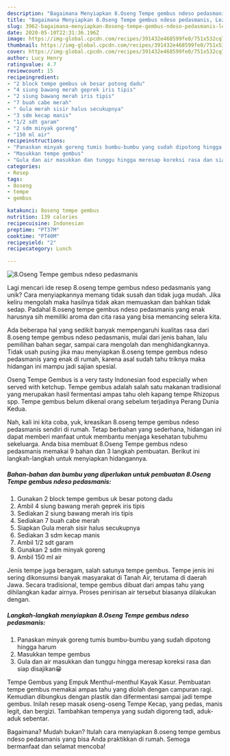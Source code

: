 ```yaml
---
description: "Bagaimana Menyiapkan 8.Oseng Tempe gembus ndeso pedasmanis, Lezat Sekali"
title: "Bagaimana Menyiapkan 8.Oseng Tempe gembus ndeso pedasmanis, Lezat Sekali"
slug: 3962-bagaimana-menyiapkan-8oseng-tempe-gembus-ndeso-pedasmanis-lezat-sekali
date: 2020-05-10T22:31:36.196Z
image: https://img-global.cpcdn.com/recipes/391432e468599fe0/751x532cq70/8oseng-tempe-gembus-ndeso-pedasmanis-foto-resep-utama.jpg
thumbnail: https://img-global.cpcdn.com/recipes/391432e468599fe0/751x532cq70/8oseng-tempe-gembus-ndeso-pedasmanis-foto-resep-utama.jpg
cover: https://img-global.cpcdn.com/recipes/391432e468599fe0/751x532cq70/8oseng-tempe-gembus-ndeso-pedasmanis-foto-resep-utama.jpg
author: Lucy Henry
ratingvalue: 4.7
reviewcount: 15
recipeingredient:
- "2 block tempe gembus uk besar potong dadu"
- "4 siung bawang merah geprek iris tipis"
- "2 siung bawang merah iris tipis"
- "7 buah cabe merah"
- " Gula merah sisir halus secukupnya"
- "3 sdm kecap manis"
- "1/2 sdt garam"
- "2 sdm minyak goreng"
- "150 ml air"
recipeinstructions:
- "Panaskan minyak goreng tumis bumbu-bumbu yang sudah dipotong hingga harum"
- "Masukkan tempe gembus"
- "Gula dan air masukkan dan tunggu hingga meresap koreksi rasa dan siap disajikan😀"
categories:
- Resep
tags:
- 8oseng
- tempe
- gembus

katakunci: 8oseng tempe gembus 
nutrition: 139 calories
recipecuisine: Indonesian
preptime: "PT37M"
cooktime: "PT40M"
recipeyield: "2"
recipecategory: Lunch

---
```



![8.Oseng Tempe gembus ndeso pedasmanis](https://img-global.cpcdn.com/recipes/391432e468599fe0/751x532cq70/8oseng-tempe-gembus-ndeso-pedasmanis-foto-resep-utama.jpg)

Lagi mencari ide resep 8.oseng tempe gembus ndeso pedasmanis yang unik? Cara menyiapkannya memang tidak susah dan tidak juga mudah. Jika keliru mengolah maka hasilnya tidak akan memuaskan dan bahkan tidak sedap. Padahal 8.oseng tempe gembus ndeso pedasmanis yang enak harusnya sih memiliki aroma dan cita rasa yang bisa memancing selera kita.

Ada beberapa hal yang sedikit banyak mempengaruhi kualitas rasa dari 8.oseng tempe gembus ndeso pedasmanis, mulai dari jenis bahan, lalu pemilihan bahan segar, sampai cara mengolah dan menghidangkannya. Tidak usah pusing jika mau menyiapkan 8.oseng tempe gembus ndeso pedasmanis yang enak di rumah, karena asal sudah tahu triknya maka hidangan ini mampu jadi sajian spesial.

Oseng Tempe Gembus is a very tasty Indonesian food especially when served with ketchup. Tempe gembus adalah salah satu makanan tradisional yang merupakan hasil fermentasi ampas tahu oleh kapang tempe Rhizopus spp. Tempe gembus belum dikenal orang sebelum terjadinya Perang Dunia Kedua.


Nah, kali ini kita coba, yuk, kreasikan 8.oseng tempe gembus ndeso pedasmanis sendiri di rumah. Tetap berbahan yang sederhana, hidangan ini dapat memberi manfaat untuk membantu menjaga kesehatan tubuhmu sekeluarga. Anda bisa membuat 8.Oseng Tempe gembus ndeso pedasmanis memakai 9 bahan dan 3 langkah pembuatan. Berikut ini langkah-langkah untuk menyiapkan hidangannya.

<!--inarticleads1-->

##### Bahan-bahan dan bumbu yang diperlukan untuk pembuatan 8.Oseng Tempe gembus ndeso pedasmanis:

1. Gunakan 2 block tempe gembus uk besar potong dadu
1. Ambil 4 siung bawang merah geprek iris tipis
1. Sediakan 2 siung bawang merah iris tipis
1. Sediakan 7 buah cabe merah
1. Siapkan  Gula merah sisir halus secukupnya
1. Sediakan 3 sdm kecap manis
1. Ambil 1/2 sdt garam
1. Gunakan 2 sdm minyak goreng
1. Ambil 150 ml air


Jenis tempe juga beragam, salah satunya tempe gembus. Tempe jenis ini sering dikonsumsi banyak masyarakat di Tanah Air, terutama di daerah Jawa. Secara tradisional, tempe gembus dibuat dari ampas tahu yang dihilangkan kadar airnya. Proses penirisan air tersebut biasanya dilakukan dengan. 

<!--inarticleads2-->

##### Langkah-langkah menyiapkan 8.Oseng Tempe gembus ndeso pedasmanis:

1. Panaskan minyak goreng tumis bumbu-bumbu yang sudah dipotong hingga harum
1. Masukkan tempe gembus
1. Gula dan air masukkan dan tunggu hingga meresap koreksi rasa dan siap disajikan😀


Tempe Gembus yang Empuk Menthul-menthul Kayak Kasur. Pembuatan tempe gembus memakai ampas tahu yang diolah dengan campuran ragi. Kemudian dibungkus dengan plastik dan difermentasi sampai jadi tempe gembus. Inilah resep masak oseng-oseng Tempe Kecap, yang pedas, manis legit, dan bergizi. Tambahkan tempenya yang sudah digoreng tadi, aduk-aduk sebentar. 

Bagaimana? Mudah bukan? Itulah cara menyiapkan 8.oseng tempe gembus ndeso pedasmanis yang bisa Anda praktikkan di rumah. Semoga bermanfaat dan selamat mencoba!
